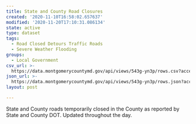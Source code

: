 ```yaml
---
title: State and County Road Closures
created: '2020-11-10T16:58:02.657637'
modified: '2020-11-20T17:10:31.086134'
state: active
type: dataset
tags:
  - Road Closed Detours Traffic Roads
  - Severe Weather Flooding
groups:
  - Local Government
csv_url: >-
  https://data.montgomerycountymd.gov/api/views/543g-yn3p/rows.csv?accessType=DOWNLOAD
json_url: >-
  https://data.montgomerycountymd.gov/api/views/543g-yn3p/rows.json?accessType=DOWNLOAD
layout: post

---
```

State and County roads temporarily closed in the County as reported by State and County DOT. Updated throughout the day.
